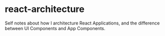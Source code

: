 # react-architecture
Self notes about how I architecture React Applications, and the difference between UI Components and App Components.

